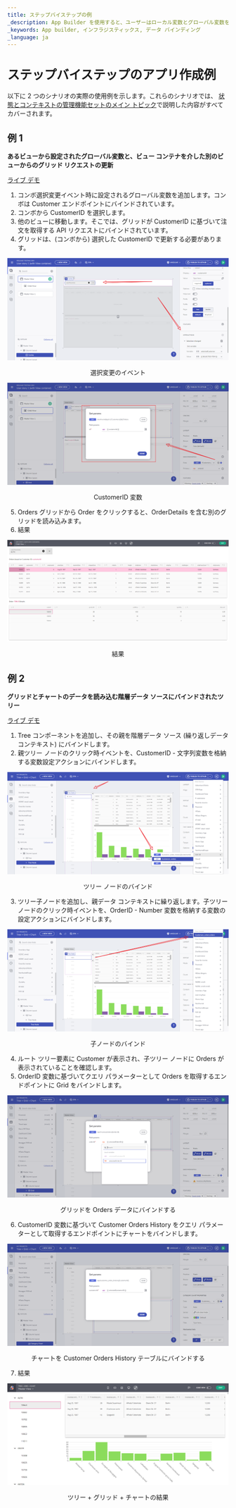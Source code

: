 ```yaml
---
title: ステップバイステップの例 
_description: App Builder を使用すると、ユーザーはローカル変数とグローバル変数を使用して、さまざまなデータを保存してアプリの状態を管理できるようになります。
_keywords: App builder, インフラジスティックス, データ バインディング
_language: ja
---
```


# ステップバイステップのアプリ作成例

以下に 2 つのシナリオの実際の使用例を示します。これらのシナリオでは、 [状態とコンテキストの管理機能セットのメイン トピック](master-detail.md)で説明した内容がすべてカバーされます。

## 例 1

**あるビューから設定されたグローバル変数と、ビュー コンテナを介した別のビューからのグリッド リクエストの更新**

[ライブ デモ](https://appbuilder.indigo.design/app/1dt9w1qd7wx5/preview)

1. コンボ選択変更イベント時に設定されるグローバル変数を追加します。コンボは Customer エンドポイントにバインドされています。
2. コンボから CustomerID を選択します。
3. 他のビューに移動します。そこでは、グリッドが CustomerID に基づいて注文を取得する API リクエストにバインドされています。 
4. グリッドは、(コンボから) 選択した CustomerID で更新する必要があります。 

<img src="../images/state-and-context/18.png" srcset="../images/state-and-context/18.png 2x" />
<p style="text-align:center;">選択変更のイベント</p>

<img src="../images/state-and-context/20.png" srcset="../images/state-and-context/20.png 2x" />
<p style="text-align:center;">CustomerID 変数</p>

5. Orders グリッドから Order をクリックすると、OrderDetails を含む別のグリッドを読み込みます。 
6. 結果 

<img src="../images/state-and-context/21.png" srcset="../images/state-and-context/21.png 2x" />
<p style="text-align:center;">結果</p>
  
## 例 2

**グリッドとチャートのデータを読み込む階層データ ソースにバインドされたツリー** 

[ライブ デモ](https://appbuilder.indigo.design/app/orqsz4t3w5l2/preview)

1. Tree コンポーネントを追加し、その親を階層データ ソース (繰り返しデータ コンテキスト) にバインドします。 
2. 親ツリー ノードのクリック時イベントを、CustomerID - 文字列変数を格納する変数設定アクションにバインドします。 

<img src="../images/state-and-context/22.png" srcset="../images/state-and-context/22.png 2x" />
<p style="text-align:center;">ツリー ノードのバインド</p>

3. ツリー子ノードを追加し、親データ コンテキストに繰り返します。子ツリー ノードのクリック時イベントを、OrderID - Number 変数を格納する変数の設定アクションにバインドします。 

<img src="../images/state-and-context/23.png" srcset="../images/state-and-context/23.png 2x" />
<p style="text-align:center;">子ノードのバインド</p>

4. ルート ツリー要素に Customer が表示され、子ツリー ノードに Orders が表示されていることを確認します。 
5. OrderID 変数に基づいてクエリ パラメーターとして Orders を取得するエンドポイントに Grid をバインドします。 

<img src="../images/state-and-context/24.png" srcset="../images/state-and-context/24.png 2x" />
<p style="text-align:center;">グリッドを Orders データにバインドする</p>

6. CustomerID 変数に基づいて Customer Orders History をクエリ パラメーターとして取得するエンドポイントにチャートをバインドします。 

<img src="../images/state-and-context/25.png" srcset="../images/state-and-context/25.png 2x" />
<p style="text-align:center;">チャートを Customer Orders History テーブルにバインドする</p>

7. 結果 

<img src="../images/state-and-context/26.png" srcset="../images/state-and-context/26.png 2x" />
<p style="text-align:center;">ツリー + グリッド + チャートの結果</p>
